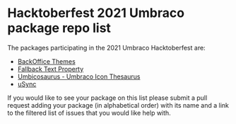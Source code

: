 # Hacktoberfest 2021 Umbraco package repo list

The packages participating in the 2021 Umbraco Hacktoberfest are:

- [BackOffice Themes](https://github.com/KevinJump/Our.Umbraco.BackOfficeThemes/issues?q=is%3Aissue+is%3Aopen+label%3A%22help+wanted%22)
- [Fallback Text Property](https://github.com/harry-gordon/wholething-fallback-text-property/labels/help%20wanted)
- [Umbicosaurus - Umbraco Icon Thesaurus](https://github.com/glombek/umbicosaurus/issues/1)
- [uSync](https://github.com/KevinJump/uSync/issues?q=is%3Aissue+is%3Aopen+label%3A%22help+wanted%22)

If you would like to see your package on this list please submit a pull request adding your package (in alphabetical order) with its name and a link to the filtered list of issues that you would like help with.
